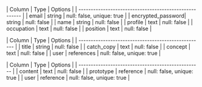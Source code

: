 <!-- テーブル設計 -->

<!-- userテーブル -->

| Column            | Type   | Options                   |
| ------------------------------------------------------ |
| email             | string | null: false, unique: true |
| encrypted_password| string | null: false               |
| name              | string | null: false               |
| profile           | text   | null: false               |
| occupation        | text   | null: false               |
| position          | text   | null: false               |


<!-- prototypesテーブル -->


| Column     | Type       | Options                   |
| --------------------------------------------------- |
| title      | string     | null: false               |
| catch_copy | text       | null: false               |
| concept    | text       | null: false               |
| user       | references | null: false, unique: true |


<!-- commentsテーブル -->

| Column     | Type      | Options                   |
| -------------------------------------------------- |
| content    | text      | null: false               |
| prototype  | reference | null: false, unique: true |
| user       | reference | null: false, unique: true |